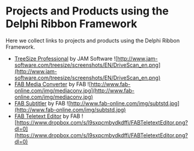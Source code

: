 # Projects and Products using the Delphi Ribbon Framework #

Here we collect links to projects and products using the Delphi Ribbon Framework.

  * [TreeSize Professional](http://www.jam-software.com/treesize/) by JAM Software ![http://www.jam-software.com/treesize/screenshots/EN/DriveScan_en.png](http://www.jam-software.com/treesize/screenshots/EN/DriveScan_en.png)
  * [FAB Media Converter](http://www.fab-online.com/eng/subtitling/production/mediaconv.htm) by FAB ![http://www.fab-online.com/img/mediaconv.jpg](http://www.fab-online.com/img/mediaconv.jpg)
  * [FAB Subtitler](http://www.fab-online.com/eng/subtitling/production/subtstd.htm) by FAB ![http://www.fab-online.com/img/subtstd.jpg](http://www.fab-online.com/img/subtstd.jpg)
  * [FAB Teletext Editor](http://www.fab-online.com/eng/teletext/basic/ettwin.htm) by FAB ![https://www.dropbox.com/s/l9sxpcmbydkdffi/FABTeletextEditor.png?dl=0](https://www.dropbox.com/s/l9sxpcmbydkdffi/FABTeletextEditor.png?dl=0)